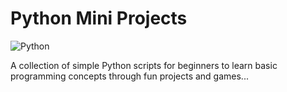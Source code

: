 # Python Mini Projects

![Python](https://img.shields.io/badge/language-Python-blue?logo=python&style=flat-square)

A collection of simple Python scripts for beginners to learn basic programming concepts through fun projects and games...
